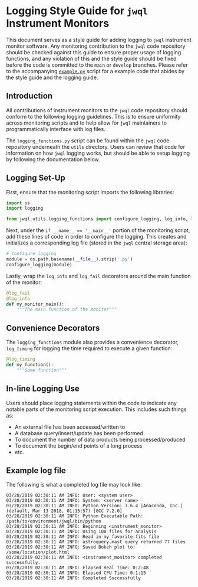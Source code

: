 Logging Style Guide for `jwql` Instrument Monitors
==================================================

This document serves as a style guide for adding logging to `jwql` instrument monitor software.  Any monitoring contribution to the `jwql` code repository should be checked against this guide to ensure proper usage of logging functions, and any violation of this and the style guide should be fixed before the code is committed to the `main` or `develop` branches.  Please refer to the accompanying [`example.py`](https://github.com/spacetelescope/jwql/blob/main/style_guide/example.py) script for a example code that abides by the style guide and the logging guide.


Introduction
------------

All contributions of instrument monitors to the `jwql` code repository should conform to the following logging guidelines. This is to ensure uniformity across monitoring scripts and to help allow for `jwql` maintainers to programmatically interface with log files.

The `logging_functions.py` script can be found within the `jwql` code repository underneath the `utils` directory. Users can review that code for information on how `jwql` logging works, but should be able to setup logging by following the documentation below.


Logging Set-Up
--------------

First, ensure that the monitoring script imports the following libraries:

```python
import os
import logging

from jwql.utils.logging_functions import configure_logging, log_info, log_fail, log_timing
```

Next, under the `if __name__ == '__main__'` portion of the monitoring script, add these lines of code in order to configure the logging.  This creates and initializes a corresponding log file (stored in the `jwql` central storage area):

```python
# Configure logging
module = os.path.basename(__file__).strip('.py')
configure_logging(module)
```

Lastly, wrap the `log_info` and `log_fail` decorators around the main function of the monitor:

```python
@log_fail
@log_info
def my_monitor_main():
    """The main function of the monitor"""
```


Convenience Decorators
----------------------

The `logging_functions` module also provides a convenience  decorator, `log_timing` for logging the time required to execute a given function:

```python
@log_timing
def my_function():
    """Some function"""
```


In-line Logging Use
-------------------

Users should place logging statements within the code to indicate any notable parts of the monitoring script execution.  This includes such things as:

- An external file has been accessed/written to
- A database query/insert/update has been performed
- To document the number of data products being processed/produced
- To document the begin/end points of a long process
- etc.


Example log file
----------------

The following is what a completed log file may look like:

```
03/28/2019 02:30:11 AM INFO: User: <system user>
03/28/2019 02:30:11 AM INFO: System: <server name>
03/28/2019 02:30:11 AM INFO: Python Version: 3.6.4 |Anaconda, Inc.| (default, Mar 13 2018, 01:15:57) [GCC 7.2.0]
03/28/2019 02:30:11 AM INFO: Python Executable Path: /path/to/environment/jwql/bin/python
03/28/2019 02:30:11 AM INFO: Beginning <instrument_monitor>
03/28/2019 02:30:11 AM INFO: Using 100 files for analysis
03/28/2019 02:30:11 AM INFO: Read in my_favorite.fits file
03/28/2019 02:30:11 AM INFO: astroquery.mast query returned 77 files
03/28/2019 02:30:11 AM INFO: Saved Bokeh plot to: /some/location/plot.html
03/28/2019 02:30:11 AM INFO: <instrument_monitor> completed successfully.
03/28/2019 02:30:11 AM INFO: Elapsed Real Time: 0:2:48
03/28/2019 02:30:11 AM INFO: Elapsed CPU Time: 0:1:15
03/28/2019 02:30:11 AM INFO: Completed Successfully
```
